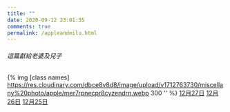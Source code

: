 ```yaml
---
title: ""
date: 2020-09-12 23:01:35
comments: true
permalink: /appleandmilu.html
---
```


###### 這篇獻給老婆及兒子

{% img [class names] https://res.cloudinary.com/dbce8v8d8/image/upload/v1712763730/miscellany%20photo/apple/mer7rpnecpr8cyzendrn.webp 300 '' %}
[12月27日](https://normal-evan.com/appleandmilu1227.html)
[12月26日](https://normal-evan.com/appleandmilu1226.html)
[12月25日](https://normal-evan.com/appleandmilu1225.html)